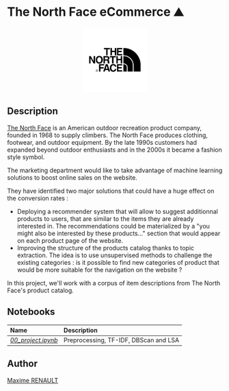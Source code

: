 # The North Face eCommerce ⛰️

<p align="center">
   <img src='./data/logo.png' height='150'>
</p>

## Description

[The North Face](https://www.thenorthface.fr/) is an American outdoor recreation product company, founded in 1968 to supply climbers. The North Face produces clothing, footwear, and outdoor equipment. By the late 1990s customers had expanded beyond outdoor enthusiasts and in the 2000s it became a fashion style symbol.

The marketing department would like to take advantage of machine learning solutions to boost online sales on the website.

They have identified two major solutions that could have a huge effect on the conversion rates :
- Deploying a recommender system that will allow to suggest additionnal products to users, that are similar to the items they are already interested in. The recommendations could be materialized by a "you might also be interested by these products..." section that would appear on each product page of the website.
- Improving the structure of the products catalog thanks to topic extraction. The idea is to use unsupervised methods to challenge the existing categories : is it possible to find new categories of product that would be more suitable for the navigation on the website ?

In this project, we'll work with a corpus of item descriptions from The North Face's product catalog.

## Notebooks

| Name | Description |
|:-|:-|
| <ins>_00_project.ipynb_</ins> | Preprocessing, TF-IDF, DBScan and LSA |

## Author

[Maxime RENAULT](https://github.com/qxzjy)